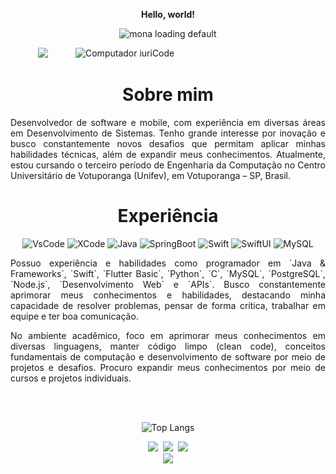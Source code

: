 <p align="center"><b>Hello, world!</b></p>

<p align="center"><img width="90" height="90" src="https://github.githubassets.com/images/mona-loading-default.gif" alt="mona loading default" /></p>


<a target="_blank" rel="noopener noreferrer nofollow" href="https://raw.githubusercontent.com/MicaelliMedeiros/micaellimedeiros/master/image/computer-illustration.png"><img src="https://raw.githubusercontent.com/MicaelliMedeiros/micaellimedeiros/master/image/computer-illustration.png" width="400px" align="right" alt="Computador iuriCode" style="max-width: 100%;"></a>

<div align="center">
  <a href="https://github.com/oluuiss/github-contribution-stats/">
    <img src="https://github-contribution-stats.vercel.app/api/?username=oluuiss" />
  </a>
</div>



<div align="center">

     
# Sobre mim

<div class="txt" align="justify">
<!-- Software and mobile developer with experience in various areas of systems development. I have a strong interest in innovation and am always seeking new challenges that allow me to apply my technical skills and expand my knowledge. I am currently pursuing a degree  in Computer Engineering at the Centro Universitário de Votuporanga (Unifev), in Votuporanga - SP, Brazil. With a solid academic foundation and a proactive approach, I am open to new opportunities in the technology sector, aiming to contribute to the advancement of  impactful technological solutions. 
-->
Desenvolvedor de software e mobile, com experiência em diversas áreas em Desenvolvimento de Sistemas. Tenho grande interesse por inovação e busco constantemente novos desafios que permitam aplicar minhas habilidades técnicas, além de expandir meus conhecimentos.
Atualmente, estou cursando o terceiro período de Engenharia da Computação no Centro Universitário de Votuporanga (Unifev), em Votuporanga – SP, Brasil.

<div align="center">

# Experiência
</div>
<!--
I have experience and skills as a programmer, with an emphasis on `Java & Frameworks`, `Swift`, `Flutter`, `Python`, `C`, `MySQL`, `PostgreSQL`, `Node.js`, `Web development`, and `APIs`. I am constantly seeking to improve my knowledge and skills, highlighting my ability to solve problems, think critically, work in a team, and communicate effectively.
<!--
In the academic environment, I focus on improving my expertise in various programming languages, fundamental computing concepts, and software development through projects and challenges. Additionally, I strive to expand my knowledge continuously through courses and individual projects.
<!--
I am looking for new opportunities in the job market in the fields of Software Development, Mobile, and Back-end, with the goal of contributing to the advancement of innovative and impactful technological solutions. <br><br>
-->
<div class="img" align="center">
<a class="img"><img src="https://upload.wikimedia.org/wikipedia/commons/thumb/9/9a/Visual_Studio_Code_1.35_icon.svg/512px-Visual_Studio_Code_1.35_icon.svg.png?20210804221519" title="VsCode" style="height: 20px;></a>
<a class="img">         <img src="https://developer.apple.com/assets/elements/icons/xcode-12/xcode-12-96x96_2x.png" title="XCode" style="height: 20px;></a>
<a class="img">          <img src="https://media.discordapp.net/attachments/1015195380071268352/1364193653907525642/8f473185-85b5-4af7-a7a4-d89ad18dcd06.png?ex=6808c7d8&is=68077658&hm=9e0e066352eddf2338e2b083a37073a00df8077580faf0fb224fac61aa79b6f0&=&format=webp&quality=lossless" title="Java" style="height: 20px;></a>
<a class="img">          <img src="https://upload.wikimedia.org/wikipedia/commons/thumb/7/79/Spring_Boot.svg/1200px-Spring_Boot.svg.png" title="SpringBoot" style="height: 20px;></a>
<a class="img">          <img src="https://cdn-icons-png.flaticon.com/512/5968/5968371.png" title="Swift" style="height: 20px;></a>
<a class="img">           <img src="https://media.discordapp.net/attachments/1015195380071268352/1364194166657122404/A9cSJEk3QHR0AAAAAElFTkSuQmCC.png?ex=6808c852&is=680776d2&hm=4d63c244c681dc0b34cec6ea8e4a37aae93bd8b46670b8f14edd2b617b393697&=&format=webp&quality=lossless" title="SwiftUI" style="height: 20px;></a>
<a class="img">           <img src="https://upload.wikimedia.org/wikipedia/labs/8/8e/Mysql_logo.png" title="MySQL" style="height: 20px;></a><br>
</div>
                            
<div class="text">                         
<br><p class="experience" align="justify">Possuo experiência e habilidades como programador em `Java & Frameworks`, `Swift`, `Flutter Basic`, `Python`, `C`, `MySQL`, `PostgreSQL`, `Node.js`, `Desenvolvimento Web` e `APIs`. Busco constantemente aprimorar meus conhecimentos e habilidades, destacando minha capacidade de resolver problemas, pensar de forma crítica, trabalhar em equipe e ter boa comunicação.</p>
<p class="experience" align="justify">No ambiente acadêmico, foco em aprimorar meus conhecimentos em diversas linguagens, manter código limpo (clean code), conceitos fundamentais de computação e desenvolvimento de software por meio de projetos e desafios. Procuro expandir meus conhecimentos por meio de cursos e projetos individuais.</p>
<br><br>
</div>

<div align="center">
  
![Top Langs](https://github-readme-stats.vercel.app/api/top-langs/?username=oluuiss&layout=compact)
</div>

<div align="center" dir="auto"> 
  <a href="https://www.linkedin.com/in/oluuiss/" rel="nofollow"><img src="https://camo.githubusercontent.com/7fee771b415a6f144501304c2c4074aa62a0dd96ddc0f8c0aafd95ac0af584c1/68747470733a2f2f696d672e736869656c64732e696f2f62616467652f2d4c696e6b6564496e2d2532333030373742353f7374796c653d666f722d7468652d6261646765266c6f676f3d6c696e6b6564696e266c6f676f436f6c6f723d7768697465" data-canonical-src="https://img.shields.io/badge/-LinkedIn-%230077B5?style=for-the-badge&amp;logo=linkedin&amp;logoColor=white" style="max-width: 100%;"></a>&nbsp;
    <a href="mailto:luispyim@gmail.com"><img src="https://camo.githubusercontent.com/8a15df73eefc8d613bab8230d8859b6328119607d14846dd1f1e0e9b526126b2/68747470733a2f2f696d672e736869656c64732e696f2f62616467652f2d476d61696c2d2532333333333f7374796c653d666f722d7468652d6261646765266c6f676f3d676d61696c266c6f676f436f6c6f723d7768697465" data-canonical-src="https://img.shields.io/badge/-Gmail-%23333?style=for-the-badge&amp;logo=gmail&amp;logoColor=white" style="max-width: 100%;"></a>&nbsp;
  <a href="https://instagram.com/oluuiss" rel="nofollow"><img src="https://camo.githubusercontent.com/cc8a4ea180871317216b7557a7a9b8f1b565ce74863323097aa367961c70de96/68747470733a2f2f696d672e736869656c64732e696f2f62616467652f2d496e7374616772616d2d2532334534343035463f7374796c653d666f722d7468652d6261646765266c6f676f3d696e7374616772616d266c6f676f436f6c6f723d7768697465" data-canonical-src="https://img.shields.io/badge/-Instagram-%23E4405F?style=for-the-badge&amp;logo=instagram&amp;logoColor=white" style="max-width: 100%;"></a>
</div>

<div id="visitors" align="center">
  <img src="https://visitor-badge.laobi.icu/badge?page_id=oluuiss.oluuiss&left_text=PROFILE%20VIEWS"  />
</div>

<!-- </div>
<!-- <div align="center">
<!--
<!-- # Skills
<!--
<!-- ### Languages
<!-- <div class="languages">
<!--     <img src="./images/languages/java.png" padding="5px" alt="java" title="Java" width="60px" height="60px">
<!--     <img src="./images/languages/swift.png" alt="swift" title="Swift" width="70px" height="60px">
<!--     <img src="./images/languages/angular.png" alt="angular" title="Angular" width="60px" height="60px">
<!--     <img src="./images/languages/flutter.png" alt="flutter" title="Flutter" width="60px" height="60px">
<!--     <img src="./images/languages/react.png" alt="react" title="React" width="60px" height="60px">
<!--     <img src="./images/languages/c.png" alt="c" title="C" width="60px" height="60px">
<!--     <img src="./images/languages/python.png" alt="python" title="Python" width="60px" height="60px">
<!--     <img src="./images/languages/JavaScript.png" alt="javascript" title="JavaScript" width="60px" height="60px">
<!--     <img src="./images/languages/php.png" alt="php" title="PHP" width="60px" height="60px">
<!--    </div>
<!--
<!-- ### Frameworks & Database
<!-- <div>
<!--     <img src="./images/frameworks/swiftui.png" alt="swiftui" title="Swift UI" width="60px" height="60px">
<!--     <img src="./images/frameworks/django.png" alt="django" title="Django" width="45px" height="45px">
<!--     <img src="./images/frameworks/spring-boot.png" alt="spring-boot" title="Spring Boot" width="60px" height="60px">
<!--     <img src="./images/database/mysql.png" alt="mysql" title="MySQL" width="60px" height="60px">
<!--     <img src="./images/database/postgreesql.png" alt="postgresql" title="PostgreSQL" width="60px" height="60px">
<!--     </div>
<!-- 
<!-- ### Tools
<!--
<!--  <div class="tools">
<!--    <img src="./images/tools/vscode.png" alt="vccode" title="Visual Studio Code" width="60px" height="60px">
<!--    <img src="./images/tools/intellij.png" alt="intellij" title="IntelliJ" width="60px" height="60px">
<!--    <img src="./images/tools/xcode.png" alt="xcode" title="X Code" width="60px" height="60px">
<!--     <img src="./images/tools/androidstudio.png" alt="androidstudio" title="Android Studio" width="60px" height="60px">
<!-- </div>
<!-- <div class="stats" align="center">
<!-- #
<!-- <img id="snake" src="https://raw.githubusercontent.com/oluuiss/oluuiss/output/snake.svg" alt="Snake animation" />

